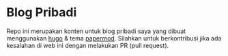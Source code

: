 # Blog Pribadi
Repo ini merupakan konten untuk blog pribadi saya yang dibuat menggunakan [hugo](https://gohugo.io/) & tema [papermod](https://github.com/adityatelange/hugo-PaperMod). Silahkan untuk berkontribusi jika ada kesalahan di web ini dengan melakukan PR (pull request).